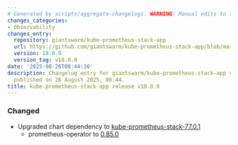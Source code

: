 ```yaml
---
# Generated by scripts/aggregate-changelogs. WARNING: Manual edits to this files will be overwritten.
changes_categories:
- Observability
changes_entry:
  repository: giantswarm/kube-prometheus-stack-app
  url: https://github.com/giantswarm/kube-prometheus-stack-app/blob/master/CHANGELOG.md#1800---2025-08-26
  version: 18.0.0
  version_tag: v18.0.0
date: '2025-08-26T08:44:30'
description: Changelog entry for giantswarm/kube-prometheus-stack-app version 18.0.0,
  published on 26 August 2025, 08:44.
title: kube-prometheus-stack-app release v18.0.0
---
```


### Changed
- Upgraded chart dependency to [kube-prometheus-stack-77.0.1](https://github.com/prometheus-community/helm-charts/releases/tag/kube-prometheus-stack-77.0.1)
  - prometheus-operator to [0.85.0](https://github.com/prometheus-operator/prometheus-operator/releases/tag/v0.85.0)
